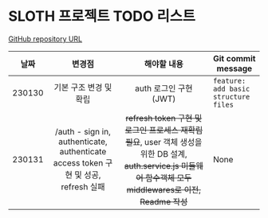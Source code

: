 # SLOTH 프로젝트 TODO 리스트

[GitHub repository URL](https://github.com/kcdevdes/Sloth-server)

날짜 | 변경점 | 해야할 내용 | Git commit message 
---|:---:|:---:|---
230130 | 기본 구조 변경 및 확립 | auth 로그인 구현 (JWT) | `feature: add basic structure files`
230131 | /auth - sign in, authenticate, authenticate access token 구현 및 성공, refresh 실패 | ~~refresh token 구현 및 로그인 프로세스 재확립 필요~~, user 객체 생성을 위한 DB 설계, ~~auth.service.js 미들웨어 함수객체 모두 middlewares로 이전, Readme 작성~~ | None

